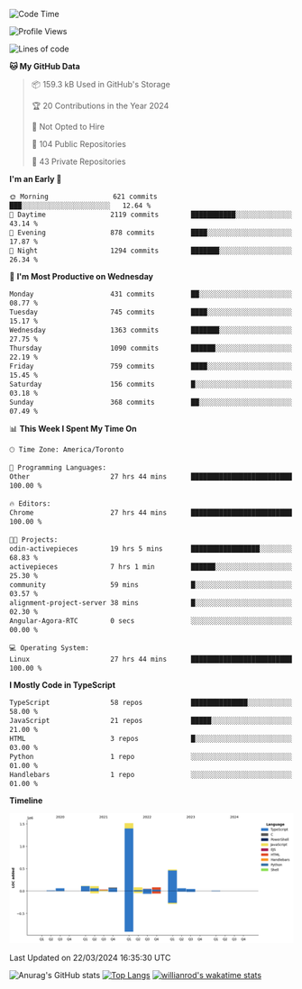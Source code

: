 <!--START_SECTION:waka-->
![Code Time](http://img.shields.io/badge/Code%20Time-1%2C335%20hrs%2038%20mins-blue)

![Profile Views](http://img.shields.io/badge/Profile%20Views-0-blue)

![Lines of code](https://img.shields.io/badge/From%20Hello%20World%20I%27ve%20Written-2.7%20million%20lines%20of%20code-blue)

**🐱 My GitHub Data** 

> 📦 159.3 kB Used in GitHub's Storage 
 > 
> 🏆 20 Contributions in the Year 2024
 > 
> 🚫 Not Opted to Hire
 > 
> 📜 104 Public Repositories 
 > 
> 🔑 43 Private Repositories 
 > 
**I'm an Early 🐤** 

```text
🌞 Morning                621 commits         ███░░░░░░░░░░░░░░░░░░░░░░   12.64 % 
🌆 Daytime                2119 commits        ███████████░░░░░░░░░░░░░░   43.14 % 
🌃 Evening                878 commits         ████░░░░░░░░░░░░░░░░░░░░░   17.87 % 
🌙 Night                  1294 commits        ███████░░░░░░░░░░░░░░░░░░   26.34 % 
```
📅 **I'm Most Productive on Wednesday** 

```text
Monday                   431 commits         ██░░░░░░░░░░░░░░░░░░░░░░░   08.77 % 
Tuesday                  745 commits         ████░░░░░░░░░░░░░░░░░░░░░   15.17 % 
Wednesday                1363 commits        ███████░░░░░░░░░░░░░░░░░░   27.75 % 
Thursday                 1090 commits        ██████░░░░░░░░░░░░░░░░░░░   22.19 % 
Friday                   759 commits         ████░░░░░░░░░░░░░░░░░░░░░   15.45 % 
Saturday                 156 commits         █░░░░░░░░░░░░░░░░░░░░░░░░   03.18 % 
Sunday                   368 commits         ██░░░░░░░░░░░░░░░░░░░░░░░   07.49 % 
```


📊 **This Week I Spent My Time On** 

```text
🕑︎ Time Zone: America/Toronto

💬 Programming Languages: 
Other                    27 hrs 44 mins      █████████████████████████   100.00 % 

🔥 Editors: 
Chrome                   27 hrs 44 mins      █████████████████████████   100.00 % 

🐱‍💻 Projects: 
odin-activepieces        19 hrs 5 mins       █████████████████░░░░░░░░   68.83 % 
activepieces             7 hrs 1 min         ██████░░░░░░░░░░░░░░░░░░░   25.30 % 
community                59 mins             █░░░░░░░░░░░░░░░░░░░░░░░░   03.57 % 
alignment-project-server 38 mins             █░░░░░░░░░░░░░░░░░░░░░░░░   02.30 % 
Angular-Agora-RTC        0 secs              ░░░░░░░░░░░░░░░░░░░░░░░░░   00.00 % 

💻 Operating System: 
Linux                    27 hrs 44 mins      █████████████████████████   100.00 % 
```

**I Mostly Code in TypeScript** 

```text
TypeScript               58 repos            ██████████████░░░░░░░░░░░   58.00 % 
JavaScript               21 repos            █████░░░░░░░░░░░░░░░░░░░░   21.00 % 
HTML                     3 repos             █░░░░░░░░░░░░░░░░░░░░░░░░   03.00 % 
Python                   1 repo              ░░░░░░░░░░░░░░░░░░░░░░░░░   01.00 % 
Handlebars               1 repo              ░░░░░░░░░░░░░░░░░░░░░░░░░   01.00 % 
```



**Timeline**

![Lines of Code chart](https://raw.githubusercontent.com/wise-introvert/wise-introvert/master/assets/bar_graph.png)


 Last Updated on 22/03/2024 16:35:30 UTC
<!--END_SECTION:waka-->

![Anurag's GitHub stats](https://github-readme-stats.vercel.app/api?username=wise-introvert&count_private=true&show_icons=true)
[![Top Langs](https://github-readme-stats.vercel.app/api/top-langs/?username=wise-introvert&langs_count=10)](https://github.com/anuraghazra/github-readme-stats)
[![willianrod's wakatime stats](https://github-readme-stats.vercel.app/api/wakatime?username=wiseintrovert)](https://github.com/anuraghazra/github-readme-stats)
